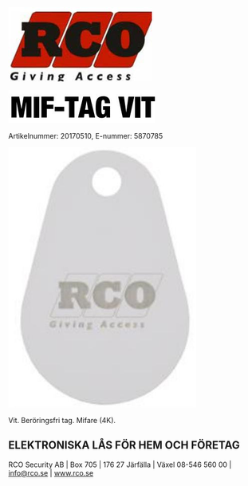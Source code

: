 ![](_page_0_Picture_0.jpeg)

![](_page_0_Picture_1.jpeg)

Artikelnummer: 20170510, E-nummer: 5870785

![](_page_0_Picture_3.jpeg)

Vit. Beröringsfri tag. Mifare (4K).

## ELEKTRONISKA LÅS FÖR HEM OCH FÖRETAG

RCO Security AB | Box 705 | 176 27 Järfälla | Växel 08-546 560 00 | info@rco.se | www.rco.se